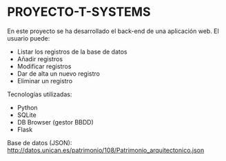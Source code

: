 # PROYECTO-T-SYSTEMS

En este proyecto se ha desarrollado el back-end de una aplicación web. El usuario puede:
  - Listar los registros de la base de datos
  - Añadir registros
  - Modificar registros
  - Dar de alta un nuevo registro
  - Eliminar un registro

Tecnologías utilizadas:
- Python
- SQLite
- DB Browser (gestor BBDD)
- Flask 

Base de datos (JSON):
http://datos.unican.es/patrimonio/108/Patrimonio_arquitectonico.json




